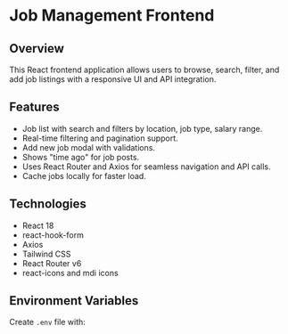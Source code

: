 # Job Management Frontend

## Overview
This React frontend application allows users to browse, search, filter, and add job listings with a responsive UI and API integration.

## Features
- Job list with search and filters by location, job type, salary range.
- Real-time filtering and pagination support.
- Add new job modal with validations.
- Shows "time ago" for job posts.
- Uses React Router and Axios for seamless navigation and API calls.
- Cache jobs locally for faster load.

## Technologies
- React 18
- react-hook-form
- Axios
- Tailwind CSS
- React Router v6
- react-icons and mdi icons

## Environment Variables
Create `.env` file with:
